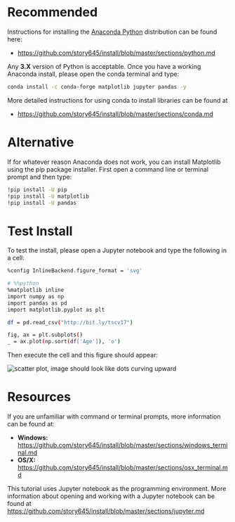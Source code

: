 # Recommended
Instructions for installing the [Anaconda Python](https://www.anaconda.com/distribution/) distribution can be found here: 
* https://github.com/story645/install/blob/master/sections/python.md

Any __3.X__ version of Python is acceptable. Once you have a working Anaconda install, please open the conda terminal and type:

```bash
conda install -c conda-forge matplotlib jupyter pandas -y
```

More detailed instructions for using conda to install libraries can be found at
* https://github.com/story645/install/blob/master/sections/conda.md 

# Alternative
If for whatever reason Anaconda does not work, you can install Matplotlib using the pip package installer. First open a command line or terminal prompt and then type:
```bash
!pip install -U pip
!pip install -U matplotlib
!pip install -U pandas
```

# Test Install
To test the install, please open a Jupyter notebook and type the following in a cell:

```bash
%config InlineBackend.figure_format = 'svg'

```

```bash
# %%python
%matplotlib inline
import numpy as np
import pandas as pd
import matplotlib.pyplot as plt

df = pd.read_csv("http://bit.ly/tscv17")
```

```bash
fig, ax = plt.subplots()
_ = ax.plot(np.sort(df['Age']), 'o')
```

Then execute the cell and this figure should appear:

![scatter plot, image should look like dots curving upward](./images/install.png)



# Resources
If you are unfamiliar with command or terminal prompts, more information can be found at:

* __Windows:__ https://github.com/story645/install/blob/master/sections/windows_terminal.md
* __OS/X:__ https://github.com/story645/install/blob/master/sections/osx_terminal.md

This tutorial uses Jupyter notebook as the programming environment. More information about opening and working with a Jupyter notebook can be found at https://github.com/story645/install/blob/master/sections/jupyter.md 
